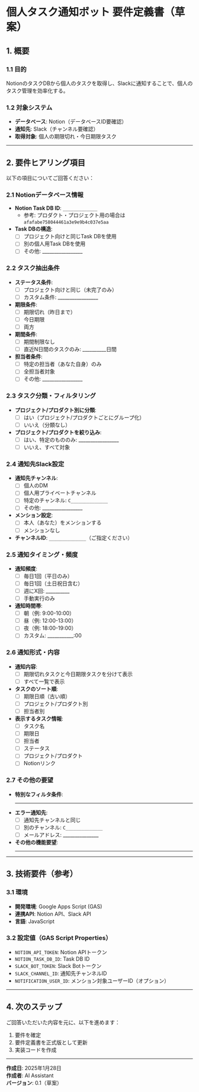 # 個人タスク通知ボット 要件定義書（草案）

## 1. 概要

### 1.1 目的
NotionのタスクDBから個人のタスクを取得し、Slackに通知することで、個人のタスク管理を効率化する。

### 1.2 対象システム
- **データベース**: Notion（データベースID要確認）
- **通知先**: Slack（チャンネル要確認）
- **取得対象**: 個人の期限切れ・今日期限タスク

---

## 2. 要件ヒアリング項目

以下の項目についてご回答ください：

### 2.1 Notionデータベース情報
- **Notion Task DB ID**: `_____________` 
  - 参考: プロダクト・プロジェクト用の場合は `afafabe758044461a3e9e9b4c037e5aa`
- **Task DBの構造**: 
  - [ ] プロジェクト向けと同じTask DBを使用
  - [ ] 別の個人用Task DBを使用
  - [ ] その他: _________________

### 2.2 タスク抽出条件
- **ステータス条件**: 
  - [ ] プロジェクト向けと同じ（未完了のみ）
  - [ ] カスタム条件: _________________
- **期限条件**:
  - [ ] 期限切れ（昨日まで）
  - [ ] 今日期限
  - [ ] 両方
- **期間条件**:
  - [ ] 期間制限なし
  - [ ] 直近N日間のタスクのみ: __________日間
- **担当者条件**:
  - [ ] 特定の担当者（あなた自身）のみ
  - [ ] 全担当者対象
  - [ ] その他: _________________

### 2.3 タスク分類・フィルタリング
- **プロジェクト/プロダクト別に分類**: 
  - [ ] はい（プロジェクト/プロダクトごとにグループ化）
  - [ ] いいえ（分類なし）
- **プロジェクト/プロダクトを絞り込み**: 
  - [ ] はい、特定のもののみ: _________________
  - [ ] いいえ、すべて対象

### 2.4 通知先Slack設定
- **通知先チャンネル**: 
  - [ ] 個人のDM
  - [ ] 個人用プライベートチャンネル
  - [ ] 特定のチャンネル: `C______________` 
  - [ ] その他: _________________
- **メンション設定**:
  - [ ] 本人（あなた）をメンションする
  - [ ] メンションなし
- **チャンネルID**: `______________`（ご指定ください）

### 2.5 通知タイミング・頻度
- **通知頻度**: 
  - [ ] 毎日1回（平日のみ）
  - [ ] 毎日1回（土日祝日含む）
  - [ ] 週にX回: __________
  - [ ] 手動実行のみ
- **通知時間帯**: 
  - [ ] 朝（例: 9:00-10:00）
  - [ ] 昼（例: 12:00-13:00）
  - [ ] 夜（例: 18:00-19:00）
  - [ ] カスタム: ___________:00

### 2.6 通知形式・内容
- **通知内容**:
  - [ ] 期限切れタスクと今日期限タスクを分けて表示
  - [ ] すべて一覧で表示
- **タスクのソート順**:
  - [ ] 期限日順（古い順）
  - [ ] プロジェクト/プロダクト別
  - [ ] 担当者別
- **表示するタスク情報**:
  - [ ] タスク名
  - [ ] 期限日
  - [ ] 担当者
  - [ ] ステータス
  - [ ] プロジェクト/プロダクト
  - [ ] Notionリンク

### 2.7 その他の要望
- **特別なフィルタ条件**: 
  _________________________________________
- **エラー通知先**: 
  - [ ] 通知先チャンネルと同じ
  - [ ] 別のチャンネル: `C______________` 
  - [ ] メールアドレス: _______________
- **その他の機能要望**: 
  _________________________________________

---

## 3. 技術要件（参考）

### 3.1 環境
- **開発環境**: Google Apps Script (GAS)
- **連携API**: Notion API、Slack API
- **言語**: JavaScript

### 3.2 設定値（GAS Script Properties）
- `NOTION_API_TOKEN`: Notion APIトークン
- `NOTION_TASK_DB_ID`: Task DB ID
- `SLACK_BOT_TOKEN`: Slack Botトークン
- `SLACK_CHANNEL_ID`: 通知先チャンネルID
- `NOTIFICATION_USER_ID`: メンション対象ユーザーID（オプション）

---

## 4. 次のステップ

ご回答いただいた内容を元に、以下を進めます：
1. 要件を確定
2. 要件定義書を正式版として更新
3. 実装コードを作成

---

**作成日**: 2025年1月28日  
**作成者**: AI Assistant  
**バージョン**: 0.1（草案）

